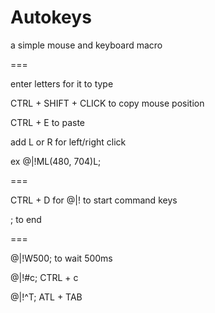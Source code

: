 # Autokeys

a simple mouse and keyboard macro

===

enter letters for it to type

CTRL + SHIFT + CLICK to copy mouse position

CTRL + E to paste

add L or R for left/right click

ex @|!ML(480, 704)L;

===

CTRL + D for @|! to start command keys

; to end

===

@|!W500;  to wait 500ms

@|!#c;    CTRL + c

@|!^T;    ATL + TAB
